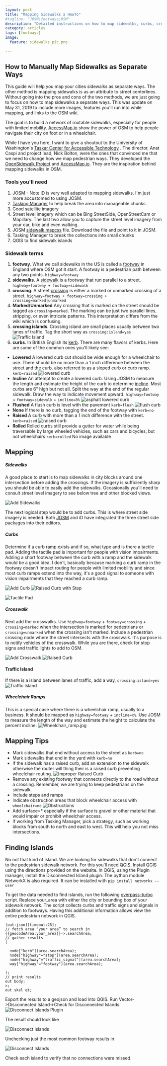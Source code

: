 ```yaml
---
layout: post
title: "Mapping Sidewalks a HowTo"
#tagline: "JOSM;footways;OSM"
description: "Detailed instructions on how to map sidewalks, curbs, crosswalks, etc. for pedestrian routing"
category: articles
tags: [footways]
image:
  feature: sidewalks_pic.png
  
---
```

How to Manually Map Sidewalks as Separate Ways
---
This guide will help you map your cities sidewalks as separate ways. The other method is mapping sidewalks is as an attribute to street centerlines. Without going into the pros and cons of the two methods, we are just going to focus on how to map sidewalks a separate ways. This was update on May 31, 2019 to include more images, features you'll run into while mapping, and links to the OSM wiki.

The goal is to build a network of routable sidewalks, especially for people with limited mobility. [AccessMap.io](https://accessmap.io) show the power of OSM to help people navigate their city on foot or in a wheelchair.

While I have you here, I want to give a shoutout to the University of Washington's [Taskar Center for Accessible Technology](https://tcat.cs.washington.edu/) . The director, Anat Caspi and project lead, Nick Bolton, were the ones that convinced me that we need to change how we map pedestrian ways. They developed the [OpenSidewalk Project](httpd://opensidewalks.com) and [AccessMap.io](https://accessmap.io). They are the inspiration behind mapping sidewalks in OSM. 

### Tools you'll need 

1. JOSM - Note iD is very well adapted to mapping sidewalks. I'm just more accustomed to using JOSM.
2. [Tasking Manager](https://tasks.openstreetmap.us) to help break the area into manageable chunks.
3. Good satellite imagery
4. Street level imagery which can be Bing StreetSide, OpenStreetCam or Mapillary. The last two allow you to capture the street level imagery from your car, bike and even walking.
5. JOSM [sidewalk mapcss](https://mycloud.snowandsnow.us/index.php/s/3BBJf6i6EofgZXR) file. Download the file and point to it in JOSM.
6. Tasking Manager to break the collections into small chunks
7. QGIS to find sidewalk islands

### Sidewalk terms

1. **footway**. What we call sidewalks in the US is called a [footway](https://wiki.openstreetmap.org/wiki/Tag:highway%3Dfootway) in England where OSM got it start. A footway is a pedestrian path between any two points. `highway=footway`
2. **sidewalks**. A [sidewalk](https://wiki.openstreetmap.org/wiki/Tag:footway%3Dsidewalk) is a footway that run parallel to a street. `highway=footway + footway=sidewalk`
3. **crossing**. A street [crossing](https://wiki.openstreetmap.org/wiki/Key:crossing) is either a marked or unmarked crossing of a street. `highway=footway + footway=crossing + crossing=marked|unmarked` 
4. **Marked/Unmarked** Any crossing that is marked on the street should be tagged as `crossing=marked`. The marking can be just two parallel lines, stripping, or even intricate patterns. This interpretation differs from the wiki which is confusing.
5. **crossing islands**. Crossing island are small places usually between two lanes of traffic. Tag the short way as `crossing:island=yes`<br>![Traffic Island]({{site_url}}/assets/traffic_island.png "Traffic Island")
6. **curbs**. In British English its [kerb](https://wiki.openstreetmap.org/wiki/Key:kerb). There are many flavors of kerbs. Here are some of the common ones you'll likely see:

*  **Lowered**   	 A lowered curb cut should be wide enough for a wheelchair to use. There should be no more than a 1 inch difference between the street and the curb. also referred to as a sloped curb or curb ramp.  	 `kerb=raised`  	 ![lowered curb]({{site_url}}/assets/Lowered_curb.png "Example of a lowered curb") 
*  **Incline** An attempt to create a lowered curb. Using JOSM to measure the length and estimate the height of the curb to determine [incline](https://wiki.openstreetmap.org/wiki/Key:incline). Most curbs are 6" high but not all. Split the way at the end of the regular sidewalk. Draw the way to indicate movement upward. `highway=footway` + `footway=sidewalk` + `incline=8%` ![asphalt lowered curb]({{site_url}}/assets/Asphalt_lowered_curb.png "Example of a ashpalt lowered curb")  
*  **Flushed**   	  A flush curb is level with the pavement  	  `kerb=flush`  	 ![flush curb]({{site_url}}/assets/Flush_curb.png "Example of a flush curb") 	 
*  **None**  	  If there is no curb, tagging the end of the footway with   	 `kerb=no` 
*  **Raised** A curb with more than a 1 inch difference with the street. `kerb=raised` ![raised curb]({{site_url}}/assets/Raised_curb.png "Example of a raised curb")  
*  **Rolled** Rolled curbs still provide a gutter for water while being traversable by large wheeled vehicles, such as cars and bicycles, but not wheelchairs  `kerb=rolled` No image available



Mapping
-----
##### Sidewalks
A good place to start is to map sidewalks in city blocks around one intersection before adding the crossings. If the imagery is sufficiently sharp you should be able to easily add the sidewalks. Occasionally you'll need to consult street level imagery to see below tree and other blocked views. 

![Add Sidewalks]({{site_url}}/assets/add_sidewalk.png "Just sidewalks mapped")

The next logical step would be to add curbs. This is where street side imagery is needed. Both [JOSM](https://josm.openstreetmap.de) and iD have integrated the three street side packages into their editors.
 
##### Curbs
Determine if a curb ramp exists and if so, what type and is there a tactile pad. Adding the tactile pad is important for people with vision impairments. Adding a short footway between the curb with a ramp and the sidewalk would be a good idea. I don't, basically because marking a curb ramp in the footway doesn't impact routing for people with limited mobility and since most curb ramps extend into the way, it's a good signal to someone with vision impairments that they reached a curb ramp.

![Add Curb]({{site_url}}/assets/curb_ramp.png "Curb ramp")
![Raised Curb with Step]({{site_url}}/assets/raised_curb_steps.png "Raised curb - this one with steps")

![Tactile Pad]({{site_url}}/assets/tactile_pad.png "Tactile Pad")

##### Crosswalk
Next add the crosswalks. Use `highway=footway` + `footway=crossing` + `crossing=marked` when the intersection is marked for pedestrians or `crossing=unmarked` when the crossing isn't marked. Include a pedestrian crossing node where the street intersects with the crosswalk. It's purpose is to notify vehicles of the crosswalk. While you are there, check for stop signs and traffic lights to add to OSM.

![Add Crosswalk]({{site_url}}/assets/add_crosswalk.png "Completed crosswalk mapping")
![Raised Curb]({{site_url}}/assets/raised_curbs.png "How to map raised curbs")
#### Traffic Island
If there is a island between lanes of traffic, add a way, ```crossing:island=yes```![Traffic Island]({{site_url}}/assets/mapped_traffic_island.png "Traffic island mapping")

##### Wheelchair Ramps
This is a special case where there is a wheelchair ramp, usually to a business. It should be mapped as `highway=footway` + `incline=x%`. Use JOSM to measure the length of the way and estimate the height to calculate the percent incline.
![Wheelchair_ramp.jpg]({{site_url}}/assets/Wheelchair_ramp.jpg "By Lionel Allorge - Own work, CC BY-SA 3.0, https://commons.wikimedia.org/w/index.php?curid=27859568")


Mapping Tips
----

* Mark sidewalks that end without access to the street as ```kerb=no```
* Mark sidewalks that end in the yard with ```kerb=no```
* If the sidewalk has a raised curb, add an extension to the sidewalk otherwise the router will thing their is a raised curb preventing wheelchair routing. ![Improper Raised Curb]({{site_url}}/assets/improper_raised_curb.png "Don't do this")
* Remove any existing footway that connects directly to the road without a crossing. Remember, we are trying to keep pedestrians on the sidewalk.
* Include steps and ramps
* Indicate obstruction areas that block wheelchair access with ```wheelchair=no``` ![Obstructions]({{site_url}}/assets/Obstruction.png "Obstruction in footway")
* Add surface=* especially if the surface is gravel or other material that would impair or prohibit wheelchair access.
* If working from Tasking Manager, pick a strategy, such as working blocks from south to north and east to west. This will help you not miss intersections. 

Finding Islands
----

No not that kind of island. We are looking for sidewalks that don't connect to the pedestrian sidewalk network. For this you'll need [QGIS](https://qgis.org). Install QGIS using the directions provided on the website. In QGIS, using the Plugin manager, install the Disconnected Island plugin. The python module NetworkX is also required. It can be installed with ```pip install networkx --user```


To get the data needed to find islands, run the following [overpass-turbo](overpass-turbo.eu) script. Replace your_area with either the city or bounding box of your sidewalk network. The script collects curbs and traffic signs and signals in addition to footways. Having this additional information allows view the entire pedestrian network in QGIS. 

```
[out:json][timeout:25];
// fetch area “your area” to search in
{{geocodeArea:your_area}}->.searchArea;
// gather results
(

  node["kerb"](area.searchArea);
  node["highway"="stop"](area.searchArea);
  node["highway"="traffic_signal"](area.searchArea);
  way["highway"="footway"](area.searchArea);

);
// print results
out body;
>;
out skel qt;
```
Export the results to a geojson and load into QGIS. Run Vector->Disconnected Island->Check for Disconnected Islands
![Disconnect Islands Plugin]({{site_url}}/assets/disconnected_islands.png "Disconnect Islands Plugin")

The result should look like

![Disconnect Islands]({{site_url}}/assets/mv_disconnected_islands.png "All footways")

Unchecking just the most common footway results in

![Disconnect Islands]({{site_url}}/assets/mv_disconnected_islands2.png "Just disconnected islands")

Check each island to verify that no connections were missed.


